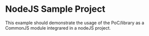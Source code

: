 # NodeJS Sample Project

This example should demonstrate the usage of the PoC/library as a CommonJS module integrared in a nodeJS project.